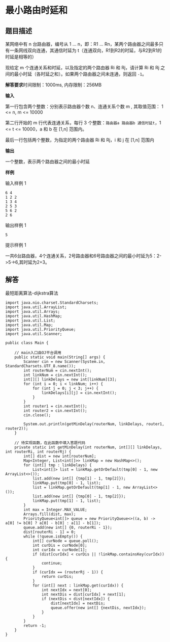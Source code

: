 # 最小路由时延和

## 题目描述

某网络中有 n 台路由器，编号从 1 … n，即：R1 … Rn，某两个路由器之间最多只有一条网线双向连通，其通信时延为 t（连通双向，R1到R2的时延，与R2到R1的时延是相等的）

现给定 m 个连通关系和时延，以及指定的两个路由器 Ri 和 Rj，请计算 Ri 和 Rj 之间的最小时延（各时延之和）。如果两个路由器之间未连通，则返回 `-1`。

**解答要求**时间限制：1000ms, 内存限制：256MB

**输入**

第一行包含两个整数：分别表示路由器个数 n、连通关系个数 m , 其取值范围： 1 <= n, m <= 10000

第二行开始的 m 行代表连通关系，每行 3 个整数：`路由器a 路由器b 通信时延t`，1 <= t <= 10000，a 和 b 在 [1,n] 范围内。

最后一行包括两个整数，为指定的两个路由器 Ri 和 Rj，i 和 j 在 [1,n] 范围内

**输出**

一个整数，表示两个路由器之间的最小时延

**样例**

输入样例 1

```
6 4
1 2 2
1 3 4
2 5 3
5 6 2
2 6
```

输出样例 1

```
5
```

提示样例 1

一共6台路由器，4个连通关系，2号路由器和6号路由器之间的最小时延为5：2->5->6,其时延为2+3。

## 解答

最短距离算法-dijkstra算法

```
import java.nio.charset.StandardCharsets;
import java.util.ArrayList;
import java.util.Arrays;
import java.util.HashMap;
import java.util.List;
import java.util.Map;
import java.util.PriorityQueue;
import java.util.Scanner;

public class Main {

    // main入口由OJ平台调用
    public static void main(String[] args) {
        Scanner cin = new Scanner(System.in, StandardCharsets.UTF_8.name());
        int routerNum = cin.nextInt();
        int linkNum = cin.nextInt();
        int[][] linkDelays = new int[linkNum][3];
        for (int i = 0; i < linkNum; i++) {
            for (int j = 0; j < 3; j++) {
                linkDelays[i][j] = cin.nextInt();
            }
        }
        int router1 = cin.nextInt();
        int router2 = cin.nextInt();
        cin.close();

        System.out.println(getMinDelay(routerNum, linkDelays, router1, router2));
    }

    // 待实现函数，在此函数中填入答题代码
    private static int getMinDelay(int routerNum, int[][] linkDelays, int routerRi, int routerRj) {
        int[] dist = new int[routerNum];
        Map<Integer, List<int[]>> linkMap = new HashMap<>();
        for (int[] tmp : linkDelays) {
            List<int[]> list = linkMap.getOrDefault(tmp[0] - 1, new ArrayList<>());
            list.add(new int[] {tmp[1] - 1, tmp[2]});
            linkMap.put(tmp[0] - 1, list);
            list = linkMap.getOrDefault(tmp[1] - 1, new ArrayList<>());
            list.add(new int[] {tmp[0] - 1, tmp[2]});
            linkMap.put(tmp[1] - 1, list);
        }
        int max = Integer.MAX_VALUE;
        Arrays.fill(dist, max);
        PriorityQueue<int[]> queue = new PriorityQueue<>((a, b) -> a[0] != b[0] ? a[0] - b[0] : a[1] - b[1]);
        queue.add(new int[] {0, routerRi - 1});
        dist[routerRi - 1] = 0;
        while (!queue.isEmpty()) {
            int[] curNode = queue.poll();
            int curDis = curNode[0];
            int curIdx = curNode[1];
            if (dist[curIdx] < curDis || !linkMap.containsKey(curIdx)) {
                continue;
            }
            if (curIdx == (routerRj - 1)) {
                return curDis;
            }
            for (int[] next : linkMap.get(curIdx)) {
                int nextIdx = next[0];
                int nextDis = dist[curIdx] + next[1];
                if (nextDis < dist[nextIdx]) {
                    dist[nextIdx] = nextDis;
                    queue.offer(new int[] {nextDis, nextIdx});
                }
            }
        }
        return -1;
    }
}
```